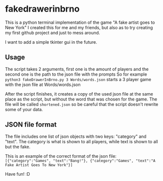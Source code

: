 # fakedrawerinbrno

This is a python terminal implementation of the game "A fake artist goes to New York"
I created this for me and my friends, but also as to try creating my first github project and just to mess around.

I want to add a simple tkinter gui in the future.

## Usage

The script takes 2 arguments, first one is the amount of players and the second one is the path to the json file with the prompts
So for example `python3 fakeDrawerInBrno.py 3 Words/words.json` starts a 3 player game with the json file at Words/words.json

After the script finishes, it creates a copy of the used json file at the same place as the script, but without the word that was chosen for the game. The file will be called `shortened.json` so be careful that the script doesn't rewrite some of your data.

## JSON file format

The file includes one list of json objects with two keys: "category" and "text". The category is what is shown to all players, while text is shown to all but the fake.

This is an example of the correct format of the json file: `[{"category":"Games", "text":"Bang!"}, {"category":"Games", "text":"A Fake Artist Goes To New York"}]`

Have fun! :D
